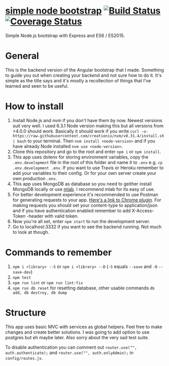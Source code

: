# [simple node bootstrap](https://simple-node-bootstrap.herokuapp.com) [![Build Status](https://travis-ci.org/TeemuKoivisto/simple-node-bootstrap.svg?branch=master)](https://travis-ci.org/TeemuKoivisto/simple-node-bootstrap) [![Coverage Status](https://coveralls.io/repos/github/TeemuKoivisto/simple-node-bootstrap/badge.svg?branch=master)](https://coveralls.io/github/TeemuKoivisto/simple-node-bootstrap?branch=master)
Simple Node.js bootstrap with Express and ES6 / ES2015.

# General
This is the backend version of the Angular bootstrap that I made. Something to guide you out when creating your backend and not sure how to do it. It's simple as the title says and it's mostly a recollection of things that I've learned and seen to be useful.

# How to install
1. Install Node.js and nvm if you don't have them by now. Newest versions suit very well. I used 6.3.1 Node version making this but all versions from >4.0.0 should work. Basically it should work if you write ```curl -o- https://raw.githubusercontent.com/creationix/nvm/v0.31.4/install.sh | bash``` to your terminal. Then ```nvm install <node-version>``` and if you have already Node installed ```nvm use <node-version>```.
2. Clone this repository and go to the root and enter ```npm i``` or ```npm install```.
3. This app uses dotenv for storing environment variables, copy the ```.env.development``` file in the root of this folder and name it to ```.env``` e.g. ```cp .env.development .env```. If you want to use Travis or Heroku remember to add your variables to their config. Or for your own server create your own production ```.env```.
4. This app uses MongoDB as database so you need to geither install MongoDB locally or use [mlab](https://mlab.com). I recommend mlab for its easy of use.
5. For better development experience it's recommended to use Postman for generating requests to your app. [Here's a link to Chrome plugin](https://chrome.google.com/webstore/detail/postman/fhbjgbiflinjbdggehcddcbncdddomop). For making requests you should set your content-type to application/json and if you have authentication enabled remember to add X-Access-Token -header with valid token.
6. Now you're all set, enter ```npm start``` to run the development server.
7. Go to localhost:3332 if you want to see the backend running. Not much to look at though.

# Commands to remember
1. ```npm i <library> --S``` or ```npm i <library> --D``` (```-S``` equals ```--save``` and ```-D``` ```--save-dev```)
2. ```npm test```
3. ```npm run lint``` or ```npm run lint:fix```
4. ```npm run db reset``` for resetting database, other usable commands ```db add, db destroy, db dump```

# Structure
This app uses basic MVC with services as global helpers. Feel free to make changes and create better solutions. I was going to add option to use postgres but eh maybe later. Also sorry about the very sad test suite.

To disable authentication you can comment out ```router.use("", auth.authenticate);``` and ```router.use("", auth.onlyAdmin);``` in ```config/routes.js```.
